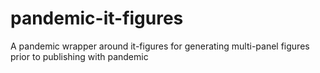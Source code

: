 # pandemic-it-figures
A pandemic wrapper around it-figures for generating multi-panel figures prior to publishing with pandemic
